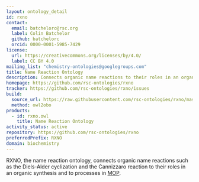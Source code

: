 ```yaml
---
layout: ontology_detail
id: rxno
contact:
  email: batchelorc@rsc.org
  label: Colin Batchelor
  github: batchelorc
  orcid: 0000-0001-5985-7429
license:
  url: https://creativecommons.org/licenses/by/4.0/
  label: CC BY 4.0
mailing_list: "chemistry-ontologies@googlegroups.com"
title: Name Reaction Ontology
description: Connects organic name reactions to their roles in an organic synthesis and to processes in MOP
homepage: https://github.com/rsc-ontologies/rxno
tracker: https://github.com/rsc-ontologies/rxno/issues
build:
  source_url: https://raw.githubusercontent.com/rsc-ontologies/rxno/master/rxno.owl
  method: owl2obo
products:
  - id: rxno.owl
    title: Name Reaction Ontology
activity_status: active
repository: https://github.com/rsc-ontologies/rxno
preferredPrefix: RXNO
domain: biochemistry
---
```


RXNO, the name reaction ontology, connects organic name reactions such as the Diels-Alder cyclization and the Cannizzaro reaction to their roles in an organic synthesis and to processes in <a href="mop.html">MOP</a>.
